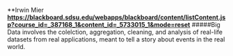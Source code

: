 **Irwin Mier 
**https://blackboard.sdsu.edu/webapps/blackboard/content/listContent.jsp?course_id=_387168_1&content_id=_5733015_1&mode=reset**
#####Big Data involves the colelction, aggregation, cleaning, and analysis of real-life datasets from real applications, meant to tell a story about events in the real world.
